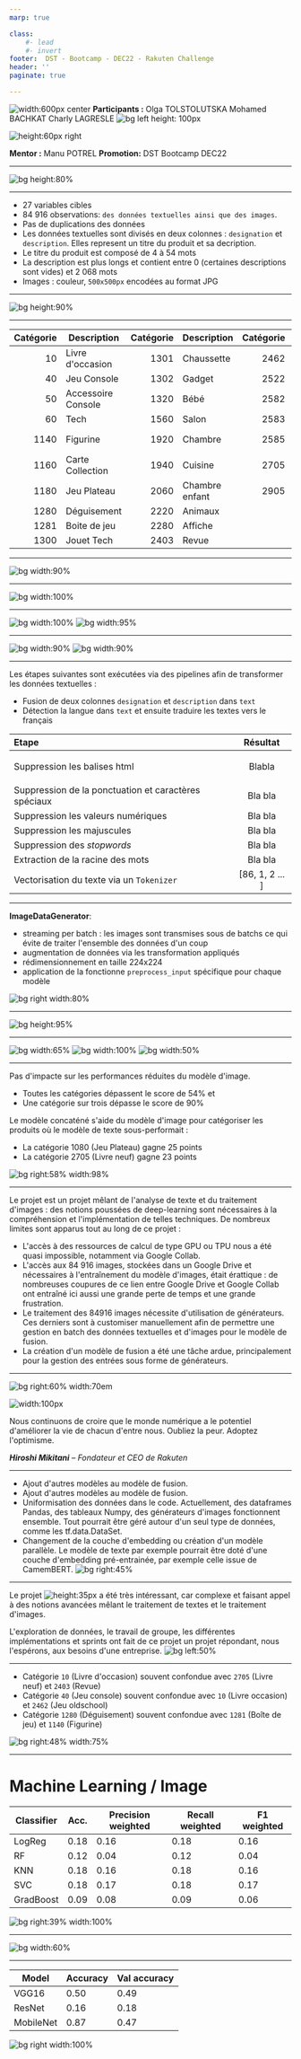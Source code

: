```yaml
---
marp: true

class: 
    #- lead
    #- invert
footer:  DST - Bootcamp - DEC22 - Rakuten Challenge
header: ''
paginate: true

---
```

<style>
@import 'default';
section {
  background-image: none;
  font-family:  'Verdana'; 
  font-weight: normal; 
  font-size: 1.5em;
  padding-top: 90px;
  padding-left: 40px;
  padding-right: 40px;
   
}
/* https://github.com/marp-team/marpit/issues/271 */
section::after {
  #font-weight: 700;
  font-size: 0.7em;
  content: attr(data-marpit-pagination) '/' attr(data-marpit-pagination-total);
}
section.lead h1, section.lead h2, section.lead h3{
  color: #800000;
  text-align: left;
}
header {
  background-color: #800000;
  color: #fff;
  font-size: 1em;
  font-weight: 700;
  padding: 0.2em 2em 0.2em 2em;
}


blockquote {
  max-width: 90%;
  border-top: 0.1em dashed #555;
  font-size: 60%;
  position: absolute;
  bottom: 20px;
}
blockquote::before {
  content: "";
}
blockquote::after {
  content: "";
}
</style>    
<!--
_class: 
    - lead
_paginate: false  
_footer: ''
_header: '' 
-->


![width:600px center](https://challengedata.ens.fr/logo/public/RIT_logo_big_YnFAcFo.jpg) __Participants :__
Olga TOLSTOLUTSKA
Mohamed BACHKAT
Charly LAGRESLE
![bg left height: 100px](https://img.freepik.com/free-vector/ai-technology-brain-background-vector-digital-transformation-concept_53876-112224.jpg?w=826&t=st=1678478673~exp=1678479273~hmac=30056e96f26cfed14acb6d22fe55d7329c23fe2998a8ee425cc206b63a812474)

![height:60px right](https://i0.wp.com/datascientest.com/wp-content/uploads/2022/03/logo-2021.png?w=429&ssl=1)

__Mentor :__ Manu POTREL
__Promotion:__ DST Bootcamp DEC22

___

<!--
_header: 'Context' 
-->

![bg height:80%](https://rit.rakuten.com/wp-content/uploads/2022/03/RakutenDataChallenge_RIT_Paris-1024x493.jpg)



___

<!--
_header: 'Description des données' 
-->

* 27 variables cibles 
* 84 916 observations: `des données textuelles ainsi que des images`.
* Pas de duplications des données 
* Les données textuelles sont divisés en deux colonnes : `designation`   et `description`. Elles represent un titre du produit et sa decription. 
* Le titre du produit est composé de 4 à 54 mots
* La  description est plus longs et contient entre 0 (certaines descriptions sont vides) et 2 068 mots
* Images : couleur, `500x500px` encodées au format JPG 

---
<!--
_header: 'Description des données / Nombre de produits par catégorie' 
-->
![bg height:90%](../notebooks/images/images_category.png)

___

<!--
_header: 'Description des données /Les catégories et leurs descriptions' 
-->

|Catégorie | Description|Catégorie| Description|Catégorie| Description|
|---:|------------|----:|------------|-------------------:|------------|
| 10 | Livre d'occasion   | 1301 | Chaussette | 2462 | Jeu oldschool |
| 40 | Jeu Console        | 1302 | Gadget     | 2522 | Bureautique |
| 50 | Accessoire Console | 1320 | Bébé       | 2582 | Décoration |
| 60 | Tech               | 1560 | Salon      | 2583 | Aquatique |
| 1140 | Figurine         | 1920 | Chambre    |2585 | Soin et Bricolage |
| 1160 | Carte Collection | 1940 | Cuisine    | 2705 | Livre neuf |
| 1180 | Jeu Plateau      | 2060 | Chambre enfant | 2905 | Jeu PC |
| 1280 | Déguisement      | 2220 | Animaux    | | |
| 1281 | Boite de jeu     | 2280 | Affiche    | | |
| 1300 | Jouet Tech       | 2403 | Revue    | | |

___
<!--
_header: 'Exploration des donnéess / Target' 
-->

![bg width:90%](../notebooks/images/imbalanced.png)

___
<!--
_header: 'Exploration des donnéess / Text' 
-->
![bg width:100%](../notebooks/images/words.png)

___
<!--
_header: 'Exploration des donnéess / Text' 
-->
![bg width:100%](../notebooks/images/lang.png)
![bg width:95%](../notebooks/images/common_words.png)
___

<!--
_header: 'Exploration des donnéess / Images' 
-->
![bg width:90%](../notebooks/images/white.png)
![bg width:90%](../notebooks/images/mask.png)
___
<!--
_header: 'Préparation des données / Text' 
-->
Les étapes suivantes sont exécutées via des pipelines afin de transformer les données textuelles :
  * Fusion de deux colonnes `designation` et `description` dans `text`
  * Détection la langue dans `text` et ensuite traduire les textes vers le français

| Etape                                                 |     Résultat     | 
| :---------------------------------------------------- | :--------------: | 
| Suppression les balises html                          |    <p> Blabla      |
| Suppression de la ponctuation  et caractères spéciaux |     Bla bla      |
| Suppression les valeurs numériques                    |     Bla bla      |
| Suppression les majuscules                            |     Bla bla      |
| Suppression des *stopwords*                           |     Bla bla      | 
| Extraction de la racine des mots                      |     Bla bla      | 
| Vectorisation du texte via un `Tokenizer`             |     [86, 1, 2 ... ]      | 
___

<!--
_header: 'Préparation des données / Images' 
-->
__ImageDataGenerator__:
* streaming per batch : les images sont transmises sous de batchs ce qui évite de traiter l'ensemble des données d'un coup
* augmentation de données via les transformation appliqués 
* rédimensionnement en taille 224x224
* application de la fonctionne `preprocess_input` spécifique pour chaque modèle 

![bg right width:80%](../notebooks/images/rescale.png)
___
<!--
_header: 'Les modèles / Deep learning / Text ' 
-->
![bg height:95%](images/models_dl_text.jpg)

___
<!--
_header: 'Les modèles / Deep learning / Fusion ' 
-->
![bg width:65%](images/models_dl_text.jpg)
![bg width:100%](../notebooks/images/fusion_methodology.png)
![bg width:50%](images/models_fusion.jpg)
___

<!--
_header: 'Analyse du meilleur modèle' 
-->
Pas d'impacte sur les performances réduites du modèle d'image.
  * Toutes les catégories dépassent le score de 54% et 
  * Une catégorie sur trois dépasse le score de 90%

Le modèle concaténé s'aide du modèle d'image pour catégoriser les produits où le modèle de texte sous-performait : 
  * La catégorie 1080 (Jeu Plateau) gagne 25 points
  * La catégorie 2705 (Livre neuf) gagne 23 points

![bg right:58% width:98%](images/models_fusion_crosstab.jpg)
___
<!--
_header: 'Limites' 
-->
Le projet est un projet mêlant de l'analyse de texte et du traitement d'images : des notions poussées de deep-learning sont nécessaires à la compréhension et l'implémentation de telles techniques.
De nombreux limites sont apparus tout au long de ce projet :

* L'accès à des ressources de calcul de type GPU ou TPU nous a été quasi impossible, notamment via Google Collab. 
* L'accès aux 84 916 images, stockées dans un Google Drive et nécessaires à l'entraînement du modèle d'images, était érattique : de nombreuses coupures de ce lien entre Google Drive et Google Collab ont entraîné ici aussi une grande perte de temps et une grande frustration.
* Le traitement des 84916 images nécessite d'utilisation de générateurs. Ces derniers sont à customiser manuellement afin de permettre une gestion en batch des données textuelles et d'images pour le modèle de fusion.
* La création d'un modèle de fusion a été une tâche ardue, principalement pour la gestion des entrées sous forme de générateurs.

___
<!--
_header: 'Perspectives' 
-->
 
![bg right:60% width:70em](
https://global.fr.shopping.rakuten.com/wp-content/uploads/2020/05/rak-monde-bottom-img.png)

![width:100px](https://oxygentogo.com/wp-content/uploads/2017/05/blockquote-300x198.png)

Nous continuons de croire que le monde numérique a le potentiel d'améliorer la vie de chacun d'entre nous. Oubliez la peur. Adoptez l'optimisme.
 
 ***Hiroshi Mikitani** – Fondateur et CEO de Rakuten*



----
<!--
_header: 'Perspectives' 
-->


* Ajout d'autres modèles au modèle de fusion.
* Ajout d'autres modèles au modèle de fusion.
* Uniformisation des données dans le code. Actuellement, des dataframes Pandas, des tableaux Numpy, des générateurs d'images fonctionnent ensemble. Tout pourrait être géré autour d'un seul type de données, comme les tf.data.DataSet.
* Changement de la couche d'embedding ou création d'un modèle parallèle. Le modèle de texte par exemple pourrait être doté d'une couche d'embedding pré-entrainée, par exemple celle issue de CamemBERT. 
![bg right:45% ](
https://static9.depositphotos.com/1101919/1123/i/450/depositphotos_11238831-stock-photo-innovation-idea.jpg)


----

<!--
_header: '' 
-->
Le projet ![height:35px](https://upload.wikimedia.org/wikipedia/commons/thumb/0/0c/Logo_rakuten.jpg/1200px-Logo_rakuten.jpg) a été très intéressant, car complexe et faisant appel à des notions avancées mêlant le traitement de textes et le traitement d'images. 

L'exploration de données, le travail de groupe, les différentes implémentations et sprints ont fait de ce projet un projet répondant, nous l'espérons, aux besoins d'une entreprise.
![bg left:50% ](https://static.vecteezy.com/system/resources/previews/006/161/114/large_2x/conclusion-word-on-red-keyboard-button-free-photo.jpg)

---
<!--
_header: 'Annexe : Machine Learning  / Text' 
-->
* Catégorie `10` (Livre d'occasion) souvent confondue avec `2705` (Livre neuf) et `2403` (Revue) 
* Catégorie `40` (Jeu console) souvent confondue avec `10` (Livre occasion)  et `2462` (Jeu oldschool)
* Catégorie `1280` (Déguisement) souvent confondue avec `1281` (Boîte de jeu) et `1140` (Figurine)


![bg right:48% width:75%](images/models_ml_text.jpg)

___
<!--
_header: 'Annexe : Machine Learning / Image' 
-->
# Machine Learning / Image
| Classifier | Acc. | Precision weighted | Recall weighted | F1 weighted |
|------------|----------|--------------------|-----------------|-------------|
| LogReg     | 0.18     | 0.16               | 0.18            | 0.16        |
| RF         | 0.12     | 0.04               | 0.12            | 0.04        |
| KNN        | 0.18     | 0.16               | 0.18            | 0.16        |
| SVC        | 0.18     | 0.17               | 0.18            | 0.17        |
| GradBoost  | 0.09     | 0.08               | 0.09            | 0.06        |

![bg right:39% width:100%](../notebooks/images/SVCHeatmap.png)
___
<!--
_header: 'Annexe : Les modèles / Deep learning / Text ' 
-->
![bg width:60%](../notebooks/images/texts/epoch_accuracy.png)

___
<!--
_header: 'Annexe : Les modèles / Deep learning / Image ' 
-->
 |Model                        |Accuracy                 | Val accuracy    | 
|-----------------------------|-------------------------|-----------------|
| VGG16                       |0.50                     |0.49             | 
| ResNet                      |0.16                     |0.18             | 
| MobileNet                   |0.87                     |0.47             |

![bg right width:100%](../notebooks/images/images/epoch_accuracy_vgg16.png)